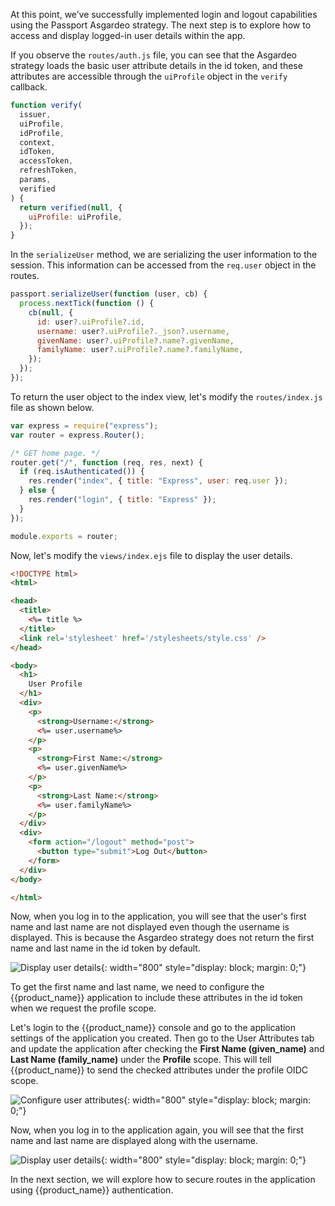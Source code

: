 
At this point, we’ve successfully implemented login and logout capabilities using the Passport Asgardeo strategy. The next step is to explore how to access and display logged-in user details within the app.

If you observe the `routes/auth.js` file, you can see that the Asgardeo strategy loads the basic user attribute details in the id token, and these attributes are accessible through the `uiProfile` object in the `verify` callback.

```javascript
function verify(
  issuer,
  uiProfile,
  idProfile,
  context,
  idToken,
  accessToken,
  refreshToken,
  params,
  verified
) {
  return verified(null, {
    uiProfile: uiProfile,
  });
}
```

In the `serializeUser` method, we are serializing the user information to the session. This information can be accessed from the `req.user` object in the routes.

```javascript
passport.serializeUser(function (user, cb) {
  process.nextTick(function () {
    cb(null, {
      id: user?.uiProfile?.id,
      username: user?.uiProfile?._json?.username,
      givenName: user?.uiProfile?.name?.givenName,
      familyName: user?.uiProfile?.name?.familyName,
    });
  });
});
```

To return the user object to the index view, let's modify the `routes/index.js` file as shown below.

```javascript hl_lines="7"
var express = require("express");
var router = express.Router();

/* GET home page. */
router.get("/", function (req, res, next) {
  if (req.isAuthenticated()) {
    res.render("index", { title: "Express", user: req.user });
  } else {
    res.render("login", { title: "Express" });
  }
});

module.exports = router;
```

Now, let's modify the `views/index.ejs` file to display the user details.

```html hl_lines="12-28"
<!DOCTYPE html>
<html>

<head>
  <title>
    <%= title %>
  </title>
  <link rel='stylesheet' href='/stylesheets/style.css' />
</head>

<body>
  <h1>
    User Profile
  </h1>
  <div>
    <p>
      <strong>Username:</strong>
      <%= user.username%>
    </p>
    <p>
      <strong>First Name:</strong>
      <%= user.givenName%>
    </p>
    <p>
      <strong>Last Name:</strong>
      <%= user.familyName%>
    </p>
  </div>
  <div>
    <form action="/logout" method="post">
      <button type="submit">Log Out</button>
    </form>
  </div>
</body>

</html>
```

Now, when you log in to the application, you will see that the user's first name and last name are not displayed even though the username is displayed. This is because the Asgardeo strategy does not return the first name and last name in the id token by default.

![Display user details]({{base_path}}/assets/img/complete-guides/nodejs/image12.png){: width="800" style="display: block; margin: 0;"}

To get the first name and last name, we need to configure the {{product_name}} application to include these attributes in the id token when we request the profile scope.

Let's login to the {{product_name}} console and go to the application settings of the application you created. Then go to the User Attributes tab and update the application after checking the **First Name (given_name)** and **Last Name (family_name)** under the **Profile** scope. This will tell {{product_name}} to send the checked attributes under the profile OIDC scope.

![Configure user attributes]({{base_path}}/assets/img/complete-guides/nodejs/image13.png){: width="800" style="display: block; margin: 0;"}

Now, when you log in to the application again, you will see that the first name and last name are displayed along with the username.

![Display user details]({{base_path}}/assets/img/complete-guides/nodejs/image14.png){: width="800" style="display: block; margin: 0;"}

In the next section, we will explore how to secure routes in the application using {{product_name}} authentication.
